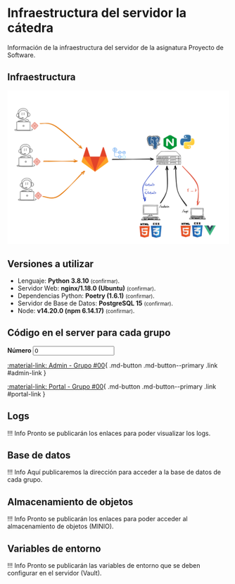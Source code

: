 # Infraestructura del servidor la cátedra

Información de la infraestructura del servidor de la asignatura Proyecto de Software.

## Infraestructura

![infraestructura](images/infraestructura.png)

## Versiones a utilizar

- Lenguaje: <strong>Python 3.8.10</strong> <small>(confirmar)</small>.
- Servidor Web: <strong>nginx/1.18.0 (Ubuntu)</strong> <small>(confirmar)</small>.
- Dependencias Python: <strong>Poetry (1.6.1)</strong> <small>(confirmar)</small>.
- Servidor de Base de Datos: <strong>PostgreSQL 15</strong> <small>(confirmar)</small>.
- Node: <strong>v14.20.0 (npm 6.14.17)</strong> <small>(confirmar)</small>.

## Código en el server para cada grupo

<label for="number">
  <strong>Número</strong>

  <input type="number" min=0 step=1 value=0 class="md-input link" id="number" pattern="[0-9]+">
</label>

[:material-link: Admin - Grupo #00](https://admin-grupo00.proyecto2024.linti.unlp.edu.ar/){ .md-button .md-button--primary .link #admin-link }

[:material-link: Portal - Grupo #00](https://grupo00.proyecto2024.linti.unlp.edu.ar/){ .md-button .md-button--primary .link #portal-link }

## Logs

!!! Info
    Pronto se publicarán los enlaces para poder visualizar los logs.

## Base de datos

!!! Info
    Aquí publicaremos la dirección para acceder a la base de datos de cada grupo.

## Almacenamiento de objetos

!!! Info
    Pronto se publicarán los enlaces para poder acceder al almacenamiento de objetos (MINIO).

## Variables de entorno

!!! Info
    Pronto se publicarán las variables de entorno que se deben configurar en el servidor (Vault).
